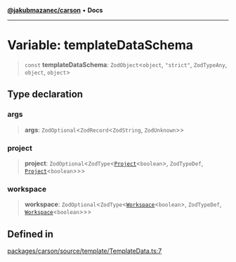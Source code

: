 [**@jakubmazanec/carson**](../README.md) • **Docs**

---

# Variable: templateDataSchema

> `const` **templateDataSchema**: `ZodObject`\<`object`, `"strict"`, `ZodTypeAny`, `object`,
> `object`\>

## Type declaration

### args

> **args**: `ZodOptional`\<`ZodRecord`\<`ZodString`, `ZodUnknown`\>\>

### project

> **project**: `ZodOptional`\<`ZodType`\<[`Project`](../classes/Project.md)\<`boolean`\>,
> `ZodTypeDef`, [`Project`](../classes/Project.md)\<`boolean`\>\>\>

### workspace

> **workspace**: `ZodOptional`\<`ZodType`\<[`Workspace`](../classes/Workspace.md)\<`boolean`\>,
> `ZodTypeDef`, [`Workspace`](../classes/Workspace.md)\<`boolean`\>\>\>

## Defined in

[packages/carson/source/template/TemplateData.ts:7](https://github.com/jakubmazanec/tools/blob/2afd81e4680434017b6f838733fd5ccd928cec42/packages/carson/source/template/TemplateData.ts#L7)
